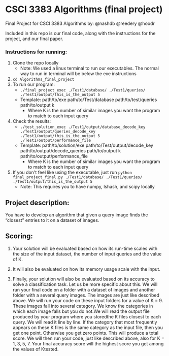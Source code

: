 # CSCI 3383 Algorithms (final project)
Final Project for CSCI 3383 Algorithms by:
@nashdb @reedery @hoodr

<!-- [Danielle Nash](https://github.com/nashdb) [Ryan Reede](https://github.com/reedery) [Drew Hoo](https://github.com/hoodr) -->

Included in this repo is our final code, along with the instructions for the project, and our final paper.

### Instructions for running:
1. Clone the repo locally
    * Note: We used a linux terminal to run our executables. The normal way to run in terminal will be below the exe instructions
2. ``` cd Algorithms_final_project ```
3. To run our program:
    * ``` ./final_project_exec ./Test1/database/ ./Test1/queries/ ./Test1/output/this_is_the_output 5 ```
    * Template: path/to/exe path/to/Test/database path/to/test/queries path/to/output k
        * Where K is the number of similar images you want the program to match to each input query
4. Check the results:
    * ``` ./test_solution_exec ./Test1/output/database_decode_key ./Test1/output/queries_decode_key ./Test1/output/this_is_the_output 5 ./Test1/output/performance_file ```
    * Template: path/to/solution/exe path/to/Test/output/decode_key path/to/output/decode_queries path/to/output k path/to/output/performance_file
        * Where K is the number of similar images you want the program to match to each input query
5. If you don't feel like using the executable, just run ``` python final_project_final.py ./Test1/database/ ./Test1/queries/ ./Test1/output/this_is_the_output 5 ```
    * Note: This requires you to have numpy, lshash, and scipy locally

## Project description:
You have to develop an algorithm that given a query image finds the “closest” entries to it on a dataset of images.

## Scoring:
1. Your solution will be evaluated based on how its run-time scales with the size of the input dataset, the number of input queries and the value of K.

2. It will also be evaluated on how its memory usage scale with the input.

3. Finally, your solution will also be evaluated based on its accuracy to solve a classification task. Let us be more specific about this. We will run your final code on a folder with a dataset of images and another folder with a several query images. The images are just like described above. We will run your code on these input folders for a value of K = 9. These images fall into several category. We know the categories in which each image falls but you do not.We will read the output file produced by your program where you storedthe K files closest to each query. We will read it line by line. If the category that most frequently appears on these K files is the same category as the input file, then you get one point. Otherwise you get zero points. This will produce a total score. We will then run your code, just like described above, also for K = 1, 3, 5, 7. Your final accuracy score will the highest score you get among the values of Ktested.
